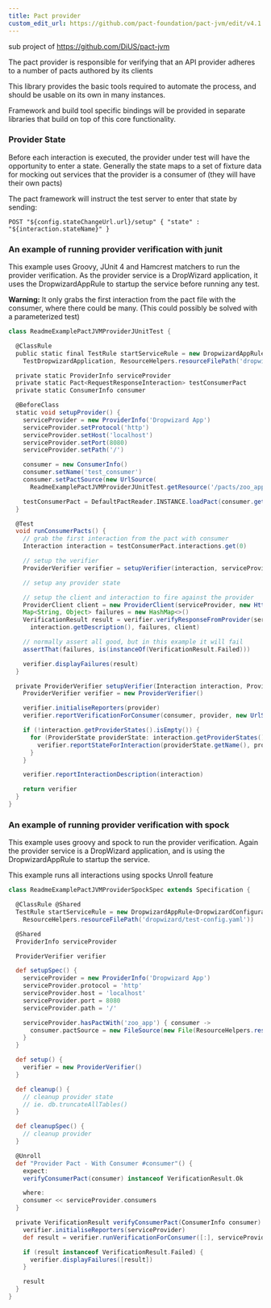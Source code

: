 ```yaml
---
title: Pact provider
custom_edit_url: https://github.com/pact-foundation/pact-jvm/edit/v4.1.x/provider/README.md
---
```

<!-- This file has been synced from the pact-foundation/pact-jvm repository. Please do not edit it directly. The URL of the source file can be found in the custom_edit_url value above -->

sub project of https://github.com/DiUS/pact-jvm

The pact provider is responsible for verifying that an API provider adheres to a number of pacts authored by its clients

This library provides the basic tools required to automate the process, and should be usable on its own in many instances.

Framework and build tool specific bindings will be provided in separate libraries that build on top of this core functionality.

### Provider State

Before each interaction is executed, the provider under test will have the opportunity to enter a state.
Generally the state maps to a set of fixture data for mocking out services that the provider is a consumer of (they will have their own pacts)

The pact framework will instruct the test server to enter that state by sending:

    POST "${config.stateChangeUrl.url}/setup" { "state" : "${interaction.stateName}" }


### An example of running provider verification with junit

This example uses Groovy, JUnit 4 and Hamcrest matchers to run the provider verification. 
As the provider service is a DropWizard application, it uses the DropwizardAppRule to startup the service before running any test.

**Warning:** It only grabs the first interaction from the pact file with the consumer, where there could be many. (This could possibly be solved with a parameterized test)

```groovy
class ReadmeExamplePactJVMProviderJUnitTest {

  @ClassRule
  public static final TestRule startServiceRule = new DropwizardAppRule<DropwizardConfiguration>(
    TestDropwizardApplication, ResourceHelpers.resourceFilePath('dropwizard/test-config.yaml'))

  private static ProviderInfo serviceProvider
  private static Pact<RequestResponseInteraction> testConsumerPact
  private static ConsumerInfo consumer

  @BeforeClass
  static void setupProvider() {
    serviceProvider = new ProviderInfo('Dropwizard App')
    serviceProvider.setProtocol('http')
    serviceProvider.setHost('localhost')
    serviceProvider.setPort(8080)
    serviceProvider.setPath('/')

    consumer = new ConsumerInfo()
    consumer.setName('test_consumer')
    consumer.setPactSource(new UrlSource(
      ReadmeExamplePactJVMProviderJUnitTest.getResource('/pacts/zoo_app-animal_service.json').toString()))

    testConsumerPact = DefaultPactReader.INSTANCE.loadPact(consumer.getPactSource()) as Pact<RequestResponseInteraction>
  }

  @Test
  void runConsumerPacts() {
    // grab the first interaction from the pact with consumer
    Interaction interaction = testConsumerPact.interactions.get(0)

    // setup the verifier
    ProviderVerifier verifier = setupVerifier(interaction, serviceProvider, consumer)

    // setup any provider state

    // setup the client and interaction to fire against the provider
    ProviderClient client = new ProviderClient(serviceProvider, new HttpClientFactory())
    Map<String, Object> failures = new HashMap<>()
    VerificationResult result = verifier.verifyResponseFromProvider(serviceProvider, interaction, 
      interaction.getDescription(), failures, client)

    // normally assert all good, but in this example it will fail
    assertThat(failures, is(instanceOf(VerificationResult.Failed)))

    verifier.displayFailures(result)
  }

  private ProviderVerifier setupVerifier(Interaction interaction, ProviderInfo provider, ConsumerInfo consumer) {
    ProviderVerifier verifier = new ProviderVerifier()

    verifier.initialiseReporters(provider)
    verifier.reportVerificationForConsumer(consumer, provider, new UrlSource('http://example.example'))

    if (!interaction.getProviderStates().isEmpty()) {
      for (ProviderState providerState: interaction.getProviderStates()) {
        verifier.reportStateForInteraction(providerState.getName(), provider, consumer, true)
      }
    }

    verifier.reportInteractionDescription(interaction)

    return verifier
  }
}
```
    
### An example of running provider verification with spock

This example uses groovy and spock to run the provider verification. 
Again the provider service is a DropWizard application, and is using the DropwizardAppRule to startup the service.

This example runs all interactions using spocks Unroll feature

```groovy
class ReadmeExamplePactJVMProviderSpockSpec extends Specification {

  @ClassRule @Shared
  TestRule startServiceRule = new DropwizardAppRule<DropwizardConfiguration>(TestDropwizardApplication,
    ResourceHelpers.resourceFilePath('dropwizard/test-config.yaml'))

  @Shared
  ProviderInfo serviceProvider

  ProviderVerifier verifier

  def setupSpec() {
    serviceProvider = new ProviderInfo('Dropwizard App')
    serviceProvider.protocol = 'http'
    serviceProvider.host = 'localhost'
    serviceProvider.port = 8080
    serviceProvider.path = '/'

    serviceProvider.hasPactWith('zoo_app') { consumer ->
      consumer.pactSource = new FileSource(new File(ResourceHelpers.resourceFilePath('pacts/zoo_app-animal_service.json')))
    }
  }

  def setup() {
    verifier = new ProviderVerifier()
  }

  def cleanup() {
    // cleanup provider state
    // ie. db.truncateAllTables()
  }

  def cleanupSpec() {
    // cleanup provider
  }

  @Unroll
  def "Provider Pact - With Consumer #consumer"() {
    expect:
    verifyConsumerPact(consumer) instanceof VerificationResult.Ok

    where:
    consumer << serviceProvider.consumers
  }

  private VerificationResult verifyConsumerPact(ConsumerInfo consumer) {
    verifier.initialiseReporters(serviceProvider)
    def result = verifier.runVerificationForConsumer([:], serviceProvider, consumer)

    if (result instanceof VerificationResult.Failed) {
      verifier.displayFailures([result])
    }

    result
  }
}

```

